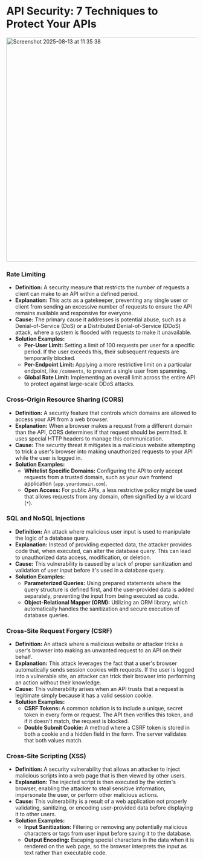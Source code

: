 # API Security: 7 Techniques to Protect Your APIs

<img width="870" height="593" alt="Screenshot 2025-08-13 at 11 35 38" src="https://github.com/user-attachments/assets/88a9cbeb-5da2-4248-8098-31eec26b3efd" />

### Rate Limiting

* **Definition:** A security measure that restricts the number of requests a client can make to an API within a defined period.
* **Explanation:** This acts as a gatekeeper, preventing any single user or client from sending an excessive number of requests to ensure the API remains available and responsive for everyone.
* **Cause:** The primary cause it addresses is potential abuse, such as a Denial-of-Service (DoS) or a Distributed Denial-of-Service (DDoS) attack, where a system is flooded with requests to make it unavailable.
* **Solution Examples:**
    * **Per-User Limit:** Setting a limit of 100 requests per user for a specific period. If the user exceeds this, their subsequent requests are temporarily blocked.
    * **Per-Endpoint Limit:** Applying a more restrictive limit on a particular endpoint, like `/comments`, to prevent a single user from spamming.
    * **Global Rate Limit:** Implementing an overall limit across the entire API to protect against large-scale DDoS attacks.


### Cross-Origin Resource Sharing (CORS)

* **Definition:** A security feature that controls which domains are allowed to access your API from a web browser.
* **Explanation:** When a browser makes a request from a different domain than the API, CORS determines if that request should be permitted. It uses special HTTP headers to manage this communication.
* **Cause:** The security threat it mitigates is a malicious website attempting to trick a user's browser into making unauthorized requests to your API while the user is logged in.
* **Solution Examples:**
    * **Whitelist Specific Domains:** Configuring the API to only accept requests from a trusted domain, such as your own frontend application (`app.yourdomain.com`).
    * **Open Access:** For public APIs, a less restrictive policy might be used that allows requests from any domain, often signified by a wildcard (`*`).


### SQL and NoSQL Injections

* **Definition:** An attack where malicious user input is used to manipulate the logic of a database query.
* **Explanation:** Instead of providing expected data, the attacker provides code that, when executed, can alter the database query. This can lead to unauthorized data access, modification, or deletion.
* **Cause:** This vulnerability is caused by a lack of proper sanitization and validation of user input before it's used in a database query.
* **Solution Examples:**
    * **Parameterized Queries:** Using prepared statements where the query structure is defined first, and the user-provided data is added separately, preventing the input from being executed as code.
    * **Object-Relational Mapper (ORM):** Utilizing an ORM library, which automatically handles the sanitization and secure execution of database queries.

### Cross-Site Request Forgery (CSRF)

* **Definition:** An attack where a malicious website or attacker tricks a user's browser into making an unwanted request to an API on their behalf.
* **Explanation:** This attack leverages the fact that a user's browser automatically sends session cookies with requests. If the user is logged into a vulnerable site, an attacker can trick their browser into performing an action without their knowledge.
* **Cause:** This vulnerability arises when an API trusts that a request is legitimate simply because it has a valid session cookie.
* **Solution Examples:**
    * **CSRF Tokens:** A common solution is to include a unique, secret token in every form or request. The API then verifies this token, and if it doesn't match, the request is blocked.
    * **Double Submit Cookie:** A method where a CSRF token is stored in both a cookie and a hidden field in the form. The server validates that both values match.

### Cross-Site Scripting (XSS)

* **Definition:** A security vulnerability that allows an attacker to inject malicious scripts into a web page that is then viewed by other users.
* **Explanation:** The injected script is then executed by the victim's browser, enabling the attacker to steal sensitive information, impersonate the user, or perform other malicious actions.
* **Cause:** This vulnerability is a result of a web application not properly validating, sanitizing, or encoding user-provided data before displaying it to other users.
* **Solution Examples:**
    * **Input Sanitization:** Filtering or removing any potentially malicious characters or tags from user input before saving it to the database.
    * **Output Encoding:** Escaping special characters in the data when it is rendered on the web page, so the browser interprets the input as text rather than executable code.
